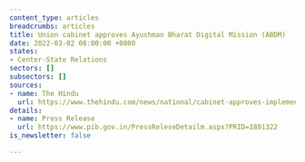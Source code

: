 ```yaml
---
content_type: articles
breadcrumbs: articles
title: Union cabinet approves Ayushman Bharat Digital Mission (ABDM)
date: 2022-03-02 08:00:00 +0000
states:
- Center-State Relations
sectors: []
subsectors: []
sources:
- name: The Hindu
  url: https://www.thehindu.com/news/national/cabinet-approves-implementation-of-ayushman-bharat-digital-mission-with-a-budget-of-rs1600-crore-for-five-years/article65086937.ece
details:
- name: Press Release
  url: https://www.pib.gov.in/PressReleseDetailm.aspx?PRID=1801322
is_newsletter: false

---
```


